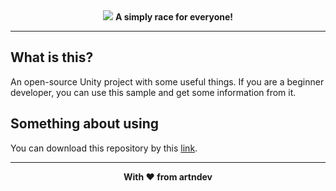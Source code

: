 <div align="center">
  <img src="https://i.postimg.cc/y8MvLGfM/Simply-race.png">
  <b>A simply race for everyone!</b>
</div>

<hr>

<h2>What is this?</h2>
An open-source Unity project with some useful things.
If you are a beginner developer, you can use this sample and get some information from it.

<h2>Something about using</h2>
You can download this repository by this <a href="https://github.com/artndev/simply-race/archive/refs/heads/main.zip">link</a>.

<hr>

<div align="center">
  <b>With ❤️ from artndev</b>
</div>
